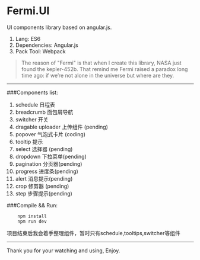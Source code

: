 # Fermi.UI

UI components library based on angular.js.


1. Lang: ES6 
2. Dependencies: Angular.js
3. Pack Tool: Webpack

> The reason of "Fermi" is that when I create this library, NASA just found the kepler-452b. That remind me Fermi raised a paradox long time ago: if we’re not alone in the universe but where are they.

-------------------
###Components list:
1. schedule 日程表
2. breadcrumb 面包屑导航
3. switcher 开关
4. dragable uploader 上传组件 (pending)
5. popover 气泡式卡片 (coding)
6. tooltip 提示
7. select 选择器 (pending)
8. dropdown 下拉菜单(pending)
9. pagination 分页器(pending)
10. progress 进度条(pending)
11. alert 消息提示(pending)
12. crop 修剪器 (pending)
13. step 步骤提示(pending)

###Compile && Run:
```
    npm install
    npm run dev
```

项目结束后我会着手整理组件，暂时只有schedule,tooltips,switcher等组件

---------
Thank you for your watching and using, Enjoy.
